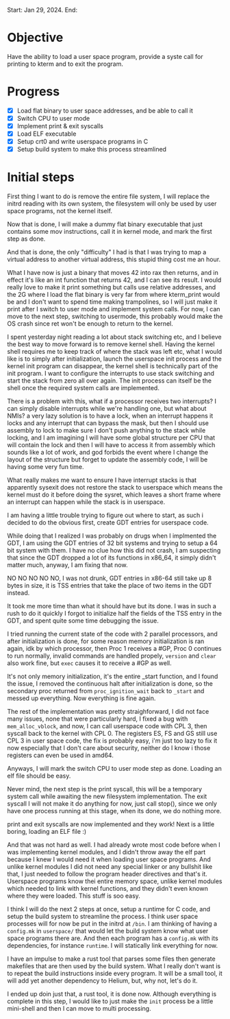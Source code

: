 Start: Jan 29, 2024.
End:
# Objective
Have the ability to load a user space program, provide a syste call for printing to kterm
and to exit the program.

# Progress
- [X] Load flat binary to user space addresses, and be able to call it
- [X] Switch CPU to user mode
- [X] Implement print & exit syscalls
- [X] Load ELF executable
- [X] Setup crt0 and write userspace programs in C
- [X] Setup build system to make this process streamlined

# Initial steps
First thing I want to do is remove the entire file system, I will replace the initrd
reading with its own system, the filesystem will only be used by user space programs, not
the kernel itself.

Now that is done, I will make a dummy flat binary executable that just contains some mov
instructions, call it in kernel mode, and mark the first step as done.

And that is done, the only "difficulty" I had is that I was trying to map a virtual address
to another virtual address, this stupid thing cost me an hour.

What I have now is just a binary that moves 42 into rax then returns, and in effect it's like
an int function that returns 42, and I can see its result. I would really love to make it print something
but calls use relative addresses, and the 2G where I load the flat binary is very far from where kterm_print would be
and I don't want to spend time making trampolines, so I will just make it print after I switch to user mode
and implement system calls.
For now, I can move to the next step, switching to usermode, this probably would make the OS crash since ret won't be enough
to return to the kernel.

I spent yesterday night reading a lot about stack switching etc, and I believe the best way to move forward is to remove
kernel shell. Having the kernel shell requires me to keep track of where the stack was left etc, what I would like is to
simply after initialization, launch the userspace init process and the kernel init program can disappear, the kernel shell
is technically part of the init program. I want to configure the interrupts to use stack switching and start the stack from zero
all over again. The init process can itself be the shell once the required system calls are implemented.

There is a problem with this, what if a processor receives two interrupts? I can simply disable interrupts while we're
handling one, but what about NMIs? a very lazy solution is to have a lock, when an interrupt happens it locks and any
interrupt that can bypass the mask, but then I should use assembly to lock to make sure I don't push anything to the stack
while locking, and I am imagining I will have some global structure per CPU that will contain the lock and then I will have to
access it from assembly which sounds like a lot of work, and god forbids the event where I change the layout of the structure but
forget to update the assembly code, I will be having some very fun time.

What really makes me want to ensure I have interrupt stacks is that apparently sysexit does not restore the stack to userspace
which means the kernel must do it before doing the sysret, which leaves a short frame where an interrupt can happen while the
stack is in userspace.

I am having a little trouble trying to figure out where to start, as such i decided to do the obvious first, create GDT entries
for userspace code.

While doing that I realized I was probably on drugs when I implmented the GDT, I am using the GDT entries of 32 bit systems and
trying to setup a 64 bit system with them. I have no clue how this did not crash, I am suspecting that since the GDT dropped a lot
of its functions in x86_64, it simply didn't matter much, anyway, I am fixing that now.

NO NO NO NO NO, I was not drunk, GDT entries in x86-64 still take up 8 bytes in size, it is TSS entries that take the place of two
items in the GDT instead.

It took me more time than what it should have but its done. I was in such a rush to do it quickly I forgot to initialize half the
fields of the TSS entry in the GDT, and spent quite some time debugging the issue.

I tried running the current state of the code with 2 parallel processors, and after initialization is done, for some reason memory
initialization is ran again, idk by which processor, then Proc 1 receives a #GP, Proc 0 continues to run normally, invalid commands
are handled propely, `version` and `clear` also work fine, but `exec` causes it to receive a #GP as well.

It's not only memory initialization, it's the entire _start function, and I found the issue, I removed the continuous halt after
initialization is done, so the secondary proc returned from `proc_ignition_wait` back to `_start` and messed up everything. Now
everything is fine again.

The rest of the implementation was pretty straighforward, I did not face many issues, none that were particularly hard, I fixed a bug with
`mem_alloc_vblock`, and now, I can call userspace code with CPL 3, then syscall back to the kernel with CPL 0. The registers ES, FS and GS still use
CPL 3 in user space code, the fix is probably easy, i'm just too lazy to fix it now especially that I don't care about security, neither do I know i
those registers can even be used in amd64.

Anyways, I will mark the switch CPU to user mode step as done. Loading an elf file should be easy.

Never mind, the next step is the print syscall, this will be a temporary system call while awaiting the new filesystem implementation. The exit syscall
I will not make it do anything for now, just call stop(), since we only have one process running at this stage, when its done, we do nothing more.

print and exit syscalls are now implemented and they work! Next is a little boring, loading an ELF file :)

And that was not hard as well. I had already wrote most code before when I was implementing kernel modules, and I didn't
throw away the elf part because I knew I would need it when loading user space programs. And unlike kernel modules I did not
need any special linker or any bullshit like that, I just needed to follow the program header directives and that's it. Userspace
programs know thei entire memory space, unlike kernel modules which needed to link with kernel functions, and they didn't even
known where they were loaded. This stuff is soo easy.

I think I will do the next 2 steps at once, setup a runtime for C code, and setup the build system to streamline the process.
I think user space processes will for now be put in the initrd at `/bin`. I am thinking of having a `config.mk` in `userspace/`
that would let the build system know what user space programs there are. And then each program has a `config.mk` with its dependencies,
for instance `runtime`. I will statically link everything for now.

I have an impulse to make a rust tool that parses some files then generate makefiles that are then used by the build system. What
I really don't want is to repeat the build instructions inside every program. It will be a small tool, it will add yet another dependency
to Helium, but, why not, let's do it.

I ended up doin just that, a rust tool, it is done now. Although everything is complete in this step, I would like to just make the
`init` process be a little mini-shell and then I can move to multi processing.
